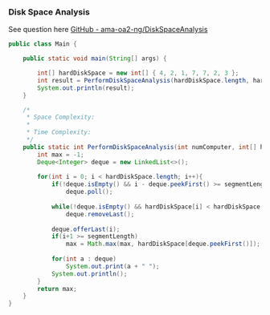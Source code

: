 ### Disk Space Analysis

See question here [GitHub - ama-oa2-ng/DiskSpaceAnalysis](https://github.com/BrandonHo/Technical-Coding-Questions/blob/a6f11cdcba1468997b54503bc94dace31cb98293/src/ama-oa2-ng/DiskSpaceAnalysis.java)

```java
public class Main {

    public static void main(String[] args) {

        int[] hardDiskSpace = new int[] { 4, 2, 1, 7, 7, 2, 3 };
        int result = PerformDiskSpaceAnalysis(hardDiskSpace.length, hardDiskSpace, 2);
        System.out.println(result);
    }

    /*
     * Space Complexity: 
     * 
     * Time Complexity: 
     */
    public static int PerformDiskSpaceAnalysis(int numComputer, int[] hardDiskSpace, int segmentLength) {
        int max = -1;
        Deque<Integer> deque = new LinkedList<>();
        
        for(int i = 0; i < hardDiskSpace.length; i++){
            if(!deque.isEmpty() && i - deque.peekFirst() >= segmentLength)
                deque.poll();
            
            while(!deque.isEmpty() && hardDiskSpace[i] < hardDiskSpace[deque.peekLast()])
                deque.removeLast();
            
            deque.offerLast(i);
            if(i+1 >= segmentLength)
                max = Math.max(max, hardDiskSpace[deque.peekFirst()]);
            
            for(int a : deque)
                System.out.print(a + " ");
            System.out.println();
        }
        return max;
    }
}
```
